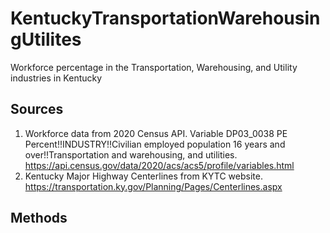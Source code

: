 # KentuckyTransportationWarehousingUtilites
Workforce percentage in the Transportation, Warehousing, and Utility industries in Kentucky
## Sources
1. Workforce data from 2020 Census API.  Variable DP03_0038 PE 	Percent!!INDUSTRY!!Civilian employed population 16 years and over!!Transportation and warehousing, and utilities.  https://api.census.gov/data/2020/acs/acs5/profile/variables.html
2. Kentucky Major Highway Centerlines from KYTC website. https://transportation.ky.gov/Planning/Pages/Centerlines.aspx
## Methods
